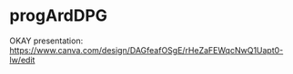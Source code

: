 # progArdDPG
OKAY
presentation: https://www.canva.com/design/DAGfeafOSgE/rHeZaFEWqcNwQ1Uapt0-lw/edit
